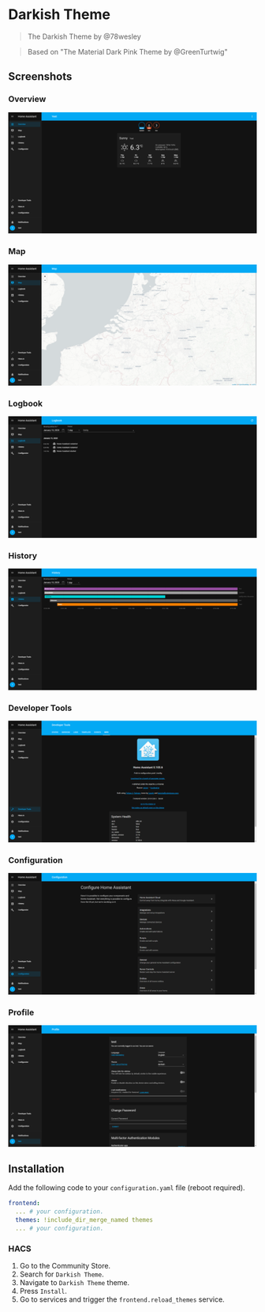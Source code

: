# Darkish Theme


> The Darkish Theme by @78wesley

> Based on "The Material Dark Pink Theme by @GreenTurtwig"

## Screenshots

### Overview

![Theme - Overview](https://raw.githubusercontent.com/78wesley/Darkish-Theme/master/docs/theme-overview.png)

### Map

![Theme - Map](https://raw.githubusercontent.com/78wesley/Darkish-Theme/master/docs/theme-map.png)

### Logbook

![Theme - Logbook](https://raw.githubusercontent.com/78wesley/Darkish-Theme/master/docs/theme-logbook.png)

### History

![Theme - History](https://raw.githubusercontent.com/78wesley/Darkish-Theme/master/docs/theme-history.png)

### Developer Tools

![Theme - Developer Tools](https://raw.githubusercontent.com/78wesley/Darkish-Theme/master/docs/theme-developer-tools.png)

### Configuration

![Theme - Configuration](https://raw.githubusercontent.com/78wesley/Darkish-Theme/master/docs/theme-configuration.png)

### Profile

![Theme - Profile](https://raw.githubusercontent.com/78wesley/Darkish-Theme/master/docs/theme-profile.png)

## Installation

Add the following code to your `configuration.yaml` file (reboot required).

```yaml
frontend:
  ... # your configuration.
  themes: !include_dir_merge_named themes
  ... # your configuration.
```

### HACS

1. Go to the Community Store.
2. Search for `Darkish Theme`.
3. Navigate to `Darkish Theme` theme.
4. Press `Install`.
6. Go to services and trigger the `frontend.reload_themes` service.

